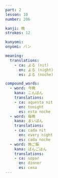 ```yaml
---
part: 2
lesson: 10
number: 206

kanji: 晩
strokes: 12

kunyomi:
onyomi: バン

meaning:
  translations:
    - ca: よる (nit)
      en: よる (night)
      es: よる (noche)

compound_words:
  - word: 今晩
    kana: こんばん
    translations:
    - ca: aquesta nit
      en: tonight
      es: esta noche
  - word: 毎晩
    kana: まいばん
    translations:
    - ca: cada nit
      en: every night
      es: cada noche
  - word: 晩ご飯
    kana: ばんごはん
    translations:
    - ca: sopar
      en: dinner
      es: cena
---
```

